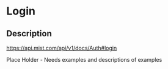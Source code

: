 # Login #

## Description ##

<https://api.mist.com/api/v1/docs/Auth#login>

Place Holder - Needs examples and descriptions of examples
